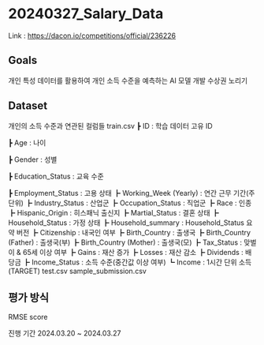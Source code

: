 # 20240327_Salary_Data

Link : https://dacon.io/competitions/official/236226

## Goals
개인 특성 데이터를 활용하여 개인 소득 수준을 예측하는 AI 모델 개발
수상권 노리기

## Dataset
개인의 소득 수준과 연관된 컬럼들
train.csv
┣ ID : 학습 데이터 고유 ID

┣ Age : 나이

┣ Gender : 성별

┣ Education_Status : 교육 수준

┣ Employment_Status : 고용 상태
┣ Working_Week (Yearly) : 연간 근무 기간(주단위)
┣ Industry_Status : 산업군
┣ Occupation_Status : 직업군
┣ Race : 인종
┣ Hispanic_Origin : 히스패닉 출신지
┣ Martial_Status : 결혼 상태
┣ Household_Status : 가정 상태
┣ Household_summary : Household_Status 요약 버전
┣ Citizenship : 내국인 여부
┣ Birth_Country : 출생국
┣ Birth_Country (Father) : 출생국(부)
┣ Birth_Country (Mother) : 출생국(모)
┣ Tax_Status : 맞벌이 & 65세 이상 여부
┣ Gains : 재산 증가
┣ Losses : 재산 감소
┣ Dividends : 배당금
┣ Income_Status : 소득 수준(중간값 이상 여부)
┗ Income : 1시간 단위 소득(TARGET)
test.csv
sample_submission.csv

## 평가 방식
RMSE score

진행 기간
2024.03.20 ~ 2024.03.27
